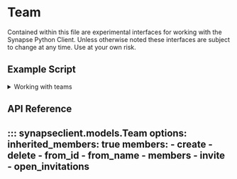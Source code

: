 # Team

Contained within this file are experimental interfaces for working with the Synapse Python
Client. Unless otherwise noted these interfaces are subject to change at any time. Use
at your own risk.

## Example Script

<details class="quote">
  <summary>Working with teams</summary>

```python
{!docs/scripts/object_orientated_programming_poc/oop_poc_team.py!}
```
</details>

## API Reference

::: synapseclient.models.Team
    options:
        inherited_members: true
        members:
            - create
            - delete
            - from_id
            - from_name
            - members
            - invite
            - open_invitations
---
